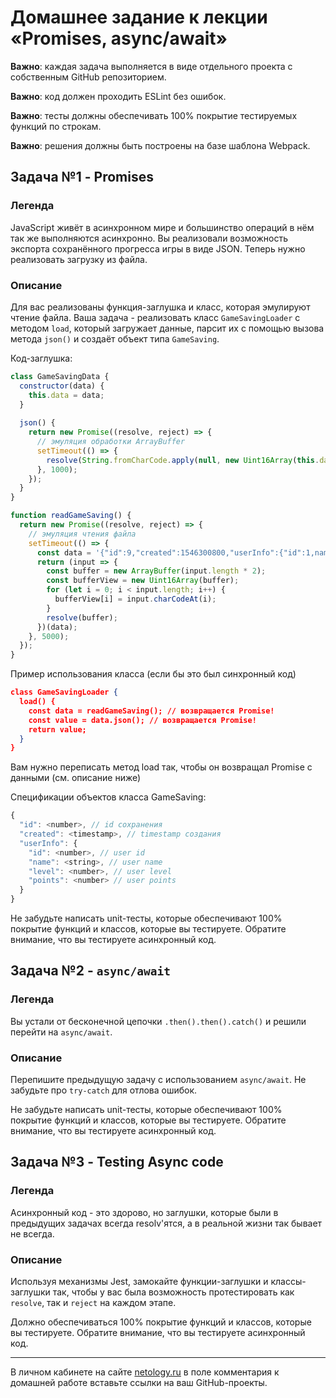 # Домашнее задание к лекции «Promises, async/await»

**Важно**: каждая задача выполняется в виде отдельного проекта с собственным GitHub репозиторием.

**Важно**: код должен проходить ESLint без ошибок.

**Важно**: тесты должны обеспечивать 100% покрытие тестируемых функций по строкам.

**Важно**: решения должны быть построены на базе шаблона Webpack.

## Задача №1 - Promises

### Легенда

JavaScript живёт в асинхронном мире и большинство операций в нём так же выполняются асинхронно. Вы реализовали возможность экспорта сохранённого прогресса игры в виде JSON. Теперь нужно реализовать загрузку из файла.

### Описание

Для вас реализованы функция-заглушка и класс, которая эмулируют чтение файла. Ваша задача - реализовать класс `GameSavingLoader` с методом `load`, который загружает данные, парсит их с помощью вызова метода `json()` и создаёт объект типа `GameSaving`.

Код-заглушка:
```javascript
class GameSavingData {
  constructor(data) {
    this.data = data;
  }
  
  json() {
    return new Promise((resolve, reject) => {
      // эмуляция обработки ArrayBuffer
      setTimeout(() => {
        resolve(String.fromCharCode.apply(null, new Uint16Array(this.data)));
      }, 1000);
    });
  }
}

function readGameSaving() {
  return new Promise((resolve, reject) => {
    // эмуляция чтения файла
    setTimeout(() => {
      const data = '{"id":9,"created":1546300800,"userInfo":{"id":1,name":"Hitman","level":10,"points":2000}}';
      return (input => {
        const buffer = new ArrayBuffer(input.length * 2);
        const bufferView = new Uint16Array(buffer);
        for (let i = 0; i < input.length; i++) {
          bufferView[i] = input.charCodeAt(i);
        }
        resolve(buffer);
      })(data);
    }, 5000); 
  });
}
```

Пример использования класса (если бы это был синхронный код)
```json
class GameSavingLoader {
  load() {
    const data = readGameSaving(); // возвращается Promise!
    const value = data.json(); // возвращается Promise!
    return value;
  }
}
```
Вам нужно переписать метод load так, чтобы он возвращал Promise с данными (см. описание ниже)

Спецификации объектов класса GameSaving:
```javascript
{
  "id": <number>, // id сохранения
  "created": <timestamp>, // timestamp создания
  "userInfo": {
    "id": <number>, // user id
    "name": <string>, // user name
    "level": <number>, // user level
    "points": <number> // user points
  }
}
```

Не забудьте написать unit-тесты, которые обеспечивают 100% покрытие функций и классов, которые вы тестируете. Обратите внимание, что вы тестируете асинхронный код.

## Задача №2 - `async/await`

### Легенда

Вы устали от бесконечной цепочки `.then().then().catch()` и решили перейти на `async/await`.

### Описание

Перепишите предыдущую задачу с использованием `async/await`. Не забудьте про `try-catch` для отлова ошибок.

Не забудьте написать unit-тесты, которые обеспечивают 100% покрытие функций и классов, которые вы тестируете. Обратите внимание, что вы тестируете асинхронный код.

## Задача №3 - Testing Async code

### Легенда

Асинхронный код - это здорово, но заглушки, которые были в предыдущих задачах всегда resolv'ятся, а в реальной жизни так бывает не всегда.

### Описание

Используя механизмы Jest, замокайте функции-заглушки и классы-заглушки так, чтобы у вас была возможность протестировать как `resolve`, так и `reject` на каждом этапе.

Должно обеспечиваться 100% покрытие функций и классов, которые вы тестируете. Обратите внимание, что вы тестируете асинхронный код.

---
В личном кабинете на сайте [netology.ru](http://netology.ru/) в поле комментария к домашней работе вставьте ссылки на ваш GitHub-проекты.
